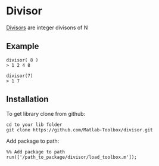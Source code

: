 Divisor
==

[Divisors][] are integer divisons of N

Example
--

    divisor( 8 )
    > 1 2 4 8

    divisor(7)
    > 1 7

Installation
--
To get library clone from github:

    cd to your lib folder
    git clone https://github.com/Matlab-Toolbox/divisor.git

Add package to path:

    %% Add package to path
    run(['/path_to_package/divisor/load_toolbox.m']);

[Divisors]: http://en.wikipedia.org/wiki/Divisor
